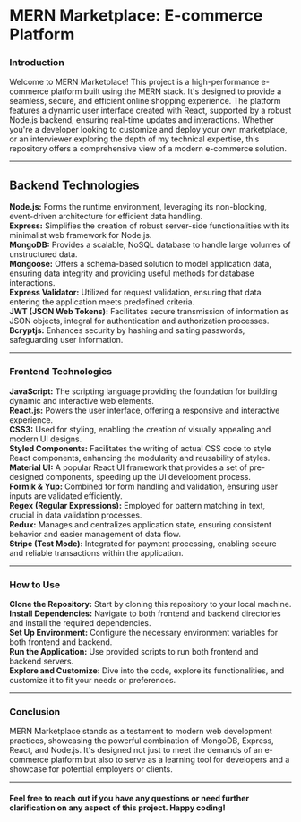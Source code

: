 
<h1>MERN Marketplace: E-commerce Platform</h1>

<h3>Introduction</h3>
Welcome to MERN Marketplace! This project is a high-performance e-commerce platform built using the MERN stack. It's designed to provide a seamless, secure, and efficient online shopping experience. The platform features a dynamic user interface created with React, supported by a robust Node.js backend, ensuring real-time updates and interactions. Whether you're a developer looking to customize and deploy your own marketplace, or an interviewer exploring the depth of my technical expertise, this repository offers a comprehensive view of a modern e-commerce solution.
<hr />
<h2>Backend Technologies</h2>
<strong>Node.js:</strong> Forms the runtime environment, leveraging its non-blocking, event-driven architecture for efficient data handling.<br />
<strong>Express:</strong> Simplifies the creation of robust server-side functionalities with its minimalist web framework for Node.js.<br />
<strong>MongoDB:</strong> Provides a scalable, NoSQL database to handle large volumes of unstructured data.<br />
<strong>Mongoose:</strong> Offers a schema-based solution to model application data, ensuring data integrity and providing useful methods for database interactions.<br />
<strong>Express Validator:</strong> Utilized for request validation, ensuring that data entering the application meets predefined criteria.<br />
<strong>JWT (JSON Web Tokens):</strong> Facilitates secure transmission of information as JSON objects, integral for authentication and authorization processes.<br />
<strong>Bcryptjs:</strong> Enhances security by hashing and salting passwords, safeguarding user information.
<hr />
<h3>Frontend Technologies</h3>
<strong>JavaScript:</strong> The scripting language providing the foundation for building dynamic and interactive web elements.<br />
<strong>React.js:</strong> Powers the user interface, offering a responsive and interactive experience.<br />
<strong>CSS3:</strong> Used for styling, enabling the creation of visually appealing and modern UI designs.<br />
<strong>Styled Components:</strong> Facilitates the writing of actual CSS code to style React components, enhancing the modularity and reusability of styles.<br />
<strong>Material UI:</strong> A popular React UI framework that provides a set of pre-designed components, speeding up the UI development process.<br />
<strong>Formik & Yup:</strong> Combined for form handling and validation, ensuring user inputs are validated efficiently.<br />
<strong>Regex (Regular Expressions):</strong> Employed for pattern matching in text, crucial in data validation processes.<br />
<strong>Redux:</strong> Manages and centralizes application state, ensuring consistent behavior and easier management of data flow.<br />
<strong>Stripe (Test Mode):</strong> Integrated for payment processing, enabling secure and reliable transactions within the application.<br />
<hr />
<h3>How to Use</h3>
<strong>Clone the Repository:</strong> Start by cloning this repository to your local machine.<br />
<strong>Install Dependencies:</strong> Navigate to both frontend and backend directories and install the required dependencies.<br />
<strong>Set Up Environment:</strong> Configure the necessary environment variables for both frontend and backend.<br />
<strong>Run the Application:</strong> Use provided scripts to run both frontend and backend servers.<br />
<strong>Explore and Customize:</strong> Dive into the code, explore its functionalities, and customize it to fit your needs or preferences.
<hr />
<h3>Conclusion</h3>
MERN Marketplace stands as a testament to modern web development practices, showcasing the powerful combination of MongoDB, Express, React, and Node.js. It's designed not just to meet the demands of an e-commerce platform but also to serve as a learning tool for developers and a showcase for potential employers or clients.
<hr />
<h4>Feel free to reach out if you have any questions or need further clarification on any aspect of this project. Happy coding!</h4>
